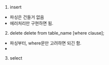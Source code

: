 1. insert

- 파싱은 건들거 없음
- 에러처리만 구현하면 됨.

2. delete
   delete from table_name [where clause];

- 파싱부터, where문만 고려하면 되긴 함.
-

3. select
